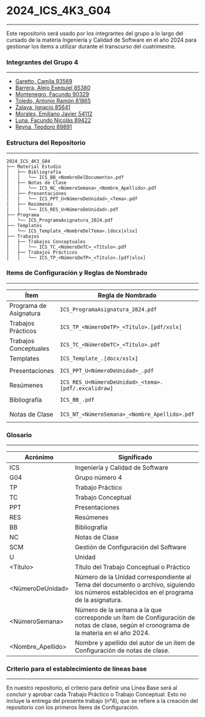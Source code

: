 # 2024_ICS_4K3_G04
---
Este repositorio será usado por los integrantes del grupo a lo largo del cursado de la materia Ingeniería y Calidad de Software en el año 2024 para gestionar los ítems a utilizar durante el transcurso del cuatrimestre.


### Integrantes del Grupo 4
---

- [Garetto, Camila 93569](https://github.com/camilagaretto)
- [Barrera, Alejo Exequiel 85380](https://github.com/alejobarrera22)
- [Montenegro, Facundo 90329](https://github.com/facu142)
- [Toledo, Antonio Ramón 81865](https://github.com/toledoantonio)
- [Zalaya, Ignacio 85641](https://github.com/ignaciozalaya)
- [Morales, Emiliano Javier 54112](https://github.com/EmiMorales)
- [Luna, Facundo Nicolás 89422](https://github.com/FacundoLuna16)
- [Reyna, Teodoro 89891](https://github.com/ReynaTeodoro)

### Estructura del Repositorio
---
```
2024_ICS_4K3_G04
├── Material Estudio
│   ├── Bibliografía
│   │   └── ICS_BB_<NombreDelDocumento>.pdf
│   ├── Notas de Clase
│   │   └── ICS_NC_<NúmeroSemana>_<Nombre_Apellido>.pdf
│   ├── Presentaciones
|   |   └── ICS_PPT_U<NúmeroDeUnidad>_<Tema>.pdf
|   ├── Resúmenes
|   |   └── ICS_RES_U<NúmeroDeUnidad>.pdf
├── Programa
│   └── ICS_ProgramaAsignatura_2024.pdf  
├── Templates
│   └── ICS_Template_<NombreDelTema>.[docx|xlsx]
├── Trabajos
│   ├── Trabajos Conceptuales
│   │   └── ICS_TC_<NúmeroDeTC>_<Título>.pdf
│   ├── Trabajos Prácticos
│   │   └── ICS_TP_<NúmeroDeTP>_<Título>.[pdf|xlsx]
```


### Items de Configuración y Reglas de Nombrado

---
| Ítem                | Regla de Nombrado                                | Ubicación                                                         |
|---------------------|--------------------------------------------------|-------------------------------------------------------------------|
| Programa de Asignatura | `ICS_ProgramaAsignatura_2024.pdf`               | `2024_ICS_4K3_G04\Programa\`                                      |
| Trabajos Prácticos  | `ICS_TP_<NúmeroDeTP>_<Título>.[pdf/xslx]`         | `2024_ICS_4K3_G04\Trabajos\Trabajos Prácticos\`                   |
| Trabajos Conceptuales | `ICS_TC_<NúmeroDeTC>_<Título>.pdf`               | `2024_ICS_4K3_G04\Trabajos\Trabajos Conceptuales\`                |
| Templates           | `ICS_Template_.[docx/xslx]`                      | `2024_ICS_4K3_G04\Templates\`                                     |
| Presentaciones      | `ICS_PPT_U<NúmeroDeUnidad>_.pdf`                 | `2024_ICS_4K3_G04\Material Estudio\Presentaciones\`               |
| Resúmenes           | `ICS_RES_U<NúmeroDeUnidad>_<tema>.[pdf/.excalidraw]`                  | `2024_ICS_4K3_G04\Material Estudio\Resúmenes\`                    |
| Bibliografía        | `ICS_BB_.pdf`                                    | `2024_ICS_4K3_G04\Material Estudio\Bibliografía\`                 |
| Notas de Clase      | `ICS_NT_<NúmeroSemana>_<Nombre_Apellido>.pdf`    | `2024_ICS_4K3_G04\Material Estudio\Notas de Clase\`               |


### Glosario
---

| Acrónimo          | Significado                                                                                          |
|-------------------|------------------------------------------------------------------------------------------------------|
| ICS               | Ingeniería y Calidad de Software                                                                     |
| G04                | Grupo número 4                                                                                       |
| TP                | Trabajo Práctico                                                                                     |
| TC                | Trabajo Conceptual                                                                                   |
| PPT               | Presentaciones                                                                                       |
| RES               | Resúmenes                                                                                            |
| BB                | Bibliografía                                                                                         |
| NC                | Notas de Clase                                                                                       |
| SCM               | Gestión de Configuración del Software                                                                |
| U                 | Unidad                                                                                               |
| <Título>        | Título del Trabajo Conceptual o Práctico                                                             |
| <NúmeroDeUnidad> | Número de la Unidad correspondiente al Tema del documento o archivo, siguiendo los números establecidos en el programa de la asignatura. |
| <NúmeroSemana>  | Número de la semana a la que corresponde un Ítem de Configuración de notas de clase, según el cronograma de la materia en el año 2024.     |
| <Nombre_Apellido> | Nombre y apellido del autor de un ítem de Configuración de notas de clase.                                                             |



### Criterio para el establecimiento de líneas base
---
En nuestro repositorio, el criterio para definir una Línea Base será al concluir y aprobar cada Trabajo Práctico o Trabajo Conceptual. Esto no incluye la entrega del presente trabajo (n°4), que se refiere a la creación del repositorio con los primeros Ítems de Configuración.
